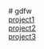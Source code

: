 <!DOCTYPE html>
<html lang="en">
  <head>
    <meta charset="utf-8">
    <meta http-equiv="X-UA-Compatible" content="IE=edge">
    <meta name="viewport" content="width=device-width, initial-scale=1">
  </head>  
  <body>
  <div># gdfw</div>
  <div><a href="https://republishing-text.glitch.me">project1</a></div>
  <div><a href="https://cloudex.glitch.me">project2</a></div>
  <div><a href="https://draw-a-flower.glitch.me">project3</a></div>
  
  </body>
  </html>
  
